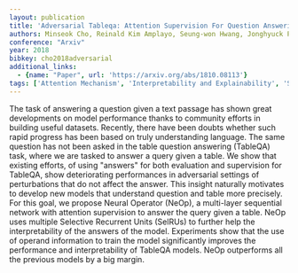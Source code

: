 ```yaml
---
layout: publication
title: 'Adversarial Tableqa: Attention Supervision For Question Answering On Tables'
authors: Minseok Cho, Reinald Kim Amplayo, Seung-won Hwang, Jonghyuck Park
conference: "Arxiv"
year: 2018
bibkey: cho2018adversarial
additional_links:
  - {name: "Paper", url: 'https://arxiv.org/abs/1810.08113'}
tags: ['Attention Mechanism', 'Interpretability and Explainability', 'Security', 'Model Architecture', 'Tools', 'Applications']
---
```

The task of answering a question given a text passage has shown great
developments on model performance thanks to community efforts in building
useful datasets. Recently, there have been doubts whether such rapid progress
has been based on truly understanding language. The same question has not been
asked in the table question answering (TableQA) task, where we are tasked to
answer a query given a table. We show that existing efforts, of using "answers"
for both evaluation and supervision for TableQA, show deteriorating
performances in adversarial settings of perturbations that do not affect the
answer. This insight naturally motivates to develop new models that understand
question and table more precisely. For this goal, we propose Neural Operator
(NeOp), a multi-layer sequential network with attention supervision to answer
the query given a table. NeOp uses multiple Selective Recurrent Units (SelRUs)
to further help the interpretability of the answers of the model. Experiments
show that the use of operand information to train the model significantly
improves the performance and interpretability of TableQA models. NeOp
outperforms all the previous models by a big margin.
